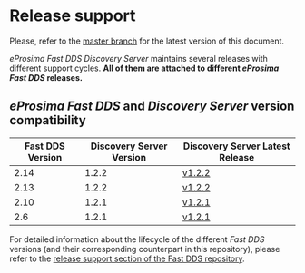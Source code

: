 # Release support


Please, refer to the [master branch](https://github.com/eProsima/Discovery-Server/blob/master/RELEASE_SUPPORT.md) for the latest version of this document.

*eProsima Fast DDS Discovery Server* maintains several releases with different support cycles.
**All of them are attached to different *eProsima Fast DDS* releases.**

## *eProsima Fast DDS* and *Discovery Server* version compatibility

|Fast DDS Version|Discovery Server Version|Discovery Server Latest Release|
|----------------|------------------------|-------------------------------|
|2.14|1.2.2|[v1.2.2](https://github.com/eProsima/Discovery-Server/releases/tag/v1.2.2)|
|2.13|1.2.2|[v1.2.2](https://github.com/eProsima/Discovery-Server/releases/tag/v1.2.2)|
|2.10|1.2.1|[v1.2.1](https://github.com/eProsima/Discovery-Server/releases/tag/v1.2.1)|
|2.6|1.2.1|[v1.2.1](https://github.com/eProsima/Discovery-Server/releases/tag/v1.2.1)|

For detailed information about the lifecycle of the different *Fast DDS* versions (and their corresponding counterpart in this repository), please refer to the [release support section of the Fast DDS repository](https://github.com/eProsima/Fast-DDS/blob/master/RELEASE_SUPPORT.md).
